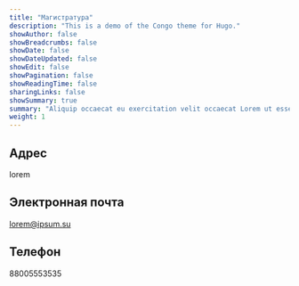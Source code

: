 ```yaml
---
title: "Магистратура"
description: "This is a demo of the Congo theme for Hugo."
showAuthor: false
showBreadcrumbs: false
showDate: false
showDateUpdated: false
showEdit: false
showPagination: false
showReadingTime: false
sharingLinks: false
showSummary: true
summary: "Aliquip occaecat eu exercitation velit occaecat Lorem ut esse nulla duis. Velit duis Lorem sunt laborum do. Tempor do velit veniam ipsum non cillum voluptate commodo magna Lorem magna. Excepteur ipsum velit laborum dolor. Dolore quis minim anim minim magna nulla adipisicing nisi fugiat enim nulla laborum."
weight: 1
---
```


## Адрес

lorem

## Электронная почта

lorem@ipsum.su

## Телефон

88005553535